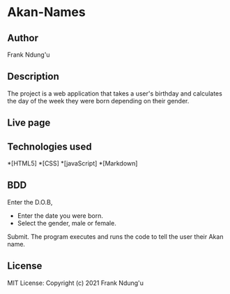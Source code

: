 # Akan-Names

## Author

Frank Ndung'u

## Description 
The project is a web application that takes a user's birthday and calculates the day of the week they were born depending on their gender.

## Live page


## Technologies used 

*[HTML5]
*[CSS]
*[javaScript]
*[Markdown]

## BDD
Enter the D.O.B, 
- Enter the date you were born.
- Select the gender, male or female.

Submit. The program executes and runs the code to tell the user their Akan name.

## License
MIT License:
Copyright (c) 2021 Frank Ndung'u